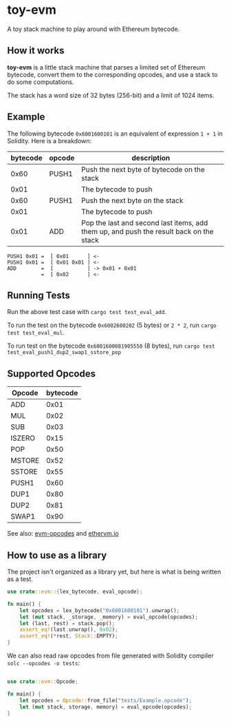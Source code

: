 # toy-evm

A toy stack machine to play around with Ethereum bytecode.

## How it works 

**toy-evm** is a little stack machine that parses a limited set of Ethereum bytecode, convert them to the corresponding opcodes, and use a stack to do some computations.

The stack has a word size of 32 bytes (256-bit) and a limit of 1024 items.

## Example

The following bytecode `0x6001600101` is an equivalent of expression `1 + 1` in Solidity. Here is a breakdown:

| bytecode |  opcode |                  description                  |
|----------|---------|-----------------------------------------------|
|   0x60   |  PUSH1  | Push the next byte of bytecode on the stack   |
|   0x01   |         | The bytecode to push                          |
|   0x60   |  PUSH1  | Push the next byte on the stack               |
|   0x01   |         | The bytecode to push                          |
|   0x01   |   ADD   | Pop the last and second last items, add them up, and push the result back on the stack |

```
PUSH1 0x01 =  [ 0x01      ] <-
PUSH1 0x01 =  [ 0x01 0x01 ] <-
ADD        =  [           ] -> 0x01 + 0x01
           =  [ 0x02      ] <-
```

## Running Tests

Run the above test case with `cargo test test_eval_add`.

To run the test on the bytecode `0x6002600202` (5 bytes) or `2 * 2`, run `cargo test test_eval_mul`.

To run test on the bytecode `0x6001600081905550` (8 bytes), run `cargo test test_eval_push1_dup2_swap1_sstore_pop`

## Supported Opcodes

| Opcode | bytecode |
|--------|----------|
| ADD    | 0x01     |
| MUL    | 0x02     |
| SUB    | 0x03     |
| ISZERO | 0x15     |
| POP    | 0x50     |
| MSTORE | 0x52     |
| SSTORE | 0x55     |
| PUSH1  | 0x60     |
| DUP1   | 0x80     |
| DUP2   | 0x81     |
| SWAP1  | 0x90     |

See also: [evm-opcodes](https://github.com/crytic/evm-opcodes) and [ethervm.io](https://ethervm.io/)

## How to use as a library

The project isn't organized as a library yet, but here is what is being written as a test.

```rust
use crate::evm::{lex_bytecode, eval_opcode};

fn main() {
    let opcodes = lex_bytecode("0x6001600101").unwrap();
    let (mut stack, _storage, _memory) = eval_opcode(opcodes);
    let (last, rest) = stack.pop();
    assert_eq!(last.unwrap(), 0x02);
    assert_eq!(*rest, Stack::EMPTY);
}
```

We can also read raw opcodes from file generated with Solidity compiler `solc --opcodes -o tests`:

```rust

use crate::evm::Opcode;

fn main() {
    let opcodes = Opcode::from_file("tests/Example.opcode");
    let (mut stack, storage, memory) = eval_opcode(opcodes);
}

```
